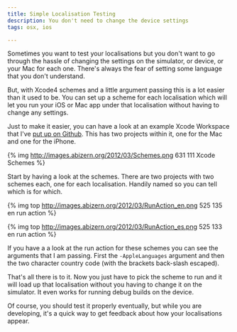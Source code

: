 ```yaml
---
title: Simple Localisation Testing
description: You don't need to change the device settings
tags: osx, ios

---
```


Sometimes you want to test your localisations but you don't want to go through the hassle of
changing the settings on the simulator, or device, or your Mac for each one. There's always the fear
of setting some language that you don't understand.

But, with Xcode4 schemes and a little argument passing this is a lot easier than it used to be. You
can set up a scheme for each localisation which will let you run your iOS or Mac app under that
localisation without having to change any settings.

Just to make it easier, you can have a look at an example Xcode Workspace that I've
[put up on Github](https://github.com/Abizern/SimpleLocalisationTesting "Simple Localisation
Testing"). This has two projects within it, one for the Mac and one for the iPhone.

{% img http://images.abizern.org/2012/03/Schemes.png 631 111 Xcode Schemes %}

Start by having a look at the schemes. There are two projects with two schemes each, one for each
localisation. Handily named so you can tell which is for which.


{% img top http://images.abizern.org/2012/03/RunAction_en.png 525 135 en run action %}

{% img top http://images.abizern.org/2012/03/RunAction_es.png 525 133 en run action %}

If you have a a look at the run action for these schemes you can see the arguments that I am
passing. First the `-AppleLanguages` argument and then the two character country code (with the
brackets back-slash escaped).

That's all there is to it. Now you just have to pick the scheme to run and it will load up that
localisation without you having to change it on the simulator. It even works for running debug
builds on the device.

Of course, you should test it properly eventually, but while you are developing, it's a quick way to
get feedback about how your localisations appear.

